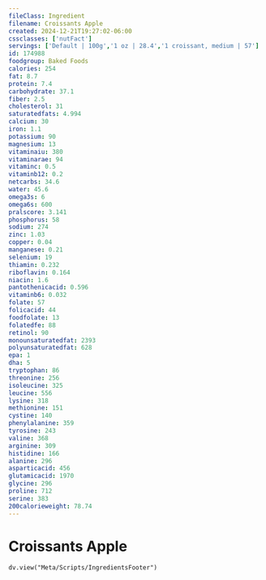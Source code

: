 ```yaml
---
fileClass: Ingredient
filename: Croissants Apple
created: 2024-12-21T19:27:02-06:00
cssclasses: ['nutFact']
servings: ['Default | 100g','1 oz | 28.4','1 croissant, medium | 57']
id: 174988
foodgroup: Baked Foods
calories: 254
fat: 8.7
protein: 7.4
carbohydrate: 37.1
fiber: 2.5
cholesterol: 31
saturatedfats: 4.994
calcium: 30
iron: 1.1
potassium: 90
magnesium: 13
vitaminaiu: 380
vitaminarae: 94
vitaminc: 0.5
vitaminb12: 0.2
netcarbs: 34.6
water: 45.6
omega3s: 6
omega6s: 600
pralscore: 3.141
phosphorus: 58
sodium: 274
zinc: 1.03
copper: 0.04
manganese: 0.21
selenium: 19
thiamin: 0.232
riboflavin: 0.164
niacin: 1.6
pantothenicacid: 0.596
vitaminb6: 0.032
folate: 57
folicacid: 44
foodfolate: 13
folatedfe: 88
retinol: 90
monounsaturatedfat: 2393
polyunsaturatedfat: 628
epa: 1
dha: 5
tryptophan: 86
threonine: 256
isoleucine: 325
leucine: 556
lysine: 318
methionine: 151
cystine: 140
phenylalanine: 359
tyrosine: 243
valine: 368
arginine: 309
histidine: 166
alanine: 296
asparticacid: 456
glutamicacid: 1970
glycine: 296
proline: 712
serine: 383
200calorieweight: 78.74
---
```


# Croissants Apple

```dataviewjs
dv.view("Meta/Scripts/IngredientsFooter")
```